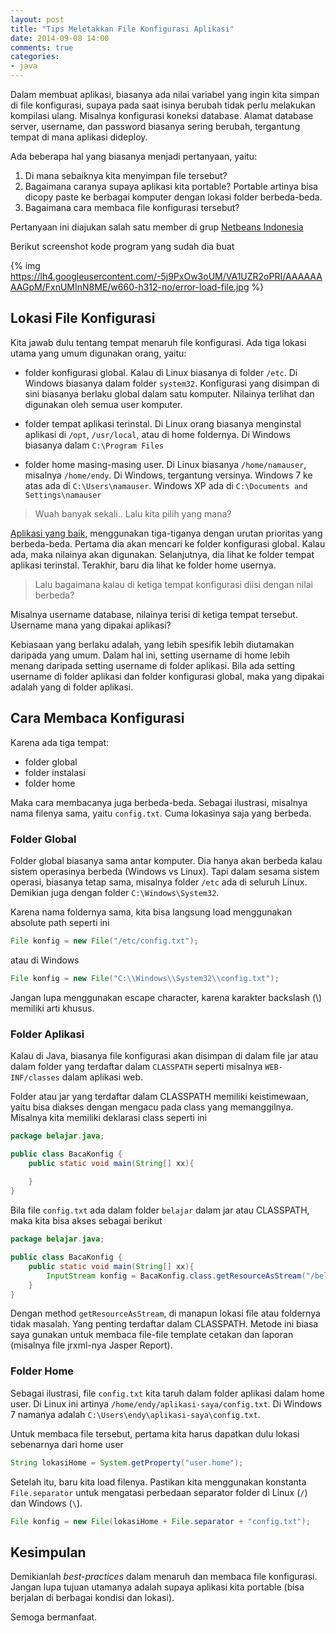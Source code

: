 ```yaml
---
layout: post
title: "Tips Meletakkan File Konfigurasi Aplikasi"
date: 2014-09-08 14:00
comments: true
categories: 
- java
---
```


Dalam membuat aplikasi, biasanya ada nilai variabel yang ingin kita simpan di file konfigurasi, supaya pada saat isinya berubah tidak perlu melakukan kompilasi ulang. Misalnya konfigurasi koneksi database. Alamat database server, username, dan password biasanya sering berubah, tergantung tempat di mana aplikasi dideploy.

Ada beberapa hal yang biasanya menjadi pertanyaan, yaitu:

1. Di mana sebaiknya kita menyimpan file tersebut?
2. Bagaimana caranya supaya aplikasi kita portable? Portable artinya bisa dicopy paste ke berbagai komputer dengan lokasi folder berbeda-beda.
3. Bagaimana cara membaca file konfigurasi tersebut?

Pertanyaan ini diajukan salah satu member di grup [Netbeans Indonesia](https://www.facebook.com/groups/netbeans.id/?fref=nf)

Berikut screenshot kode program yang sudah dia buat

{% img https://lh4.googleusercontent.com/-5j9PxOw3oUM/VA1UZR2oPRI/AAAAAAAAGpM/FxnUMInN8ME/w660-h312-no/error-load-file.jpg %}

<!--more-->

## Lokasi File Konfigurasi ##

Kita jawab dulu tentang tempat menaruh file konfigurasi. Ada tiga lokasi utama yang umum digunakan orang, yaitu:

* folder konfigurasi global. Kalau di Linux biasanya di folder `/etc`. Di Windows biasanya dalam folder `system32`. Konfigurasi yang disimpan di sini biasanya berlaku global dalam satu komputer. Nilainya terlihat dan digunakan oleh semua user komputer.

* folder tempat aplikasi terinstal. Di Linux orang biasanya menginstal aplikasi di `/opt`, `/usr/local`, atau di home foldernya. Di Windows biasanya dalam `C:\Program Files`

* folder home masing-masing user. Di Linux biasanya `/home/namauser`, misalnya `/home/endy`. Di Windows, tergantung versinya. Windows 7 ke atas ada di `C:\Users\namauser`. Windows XP ada di `C:\Documents and Settings\namauser`


> Wuah banyak sekali.. Lalu kita pilih yang mana?

[Aplikasi yang baik](http://software.endy.muhardin.com/manajemen/aplikasi-prakarya-vs-aplikasi-production/), menggunakan tiga-tiganya dengan urutan prioritas yang berbeda-beda. Pertama dia akan mencari ke folder konfigurasi global. Kalau ada, maka nilainya akan digunakan. Selanjutnya, dia lihat ke folder tempat aplikasi terinstal. Terakhir, baru dia lihat ke folder home usernya.

> Lalu bagaimana kalau di ketiga tempat konfigurasi diisi dengan nilai berbeda?

Misalnya username database, nilainya terisi di ketiga tempat tersebut. Username mana yang dipakai aplikasi? 

Kebiasaan yang berlaku adalah, yang lebih spesifik lebih diutamakan daripada yang umum. Dalam hal ini, setting username di home lebih menang daripada setting username di folder aplikasi. Bila ada setting username di folder aplikasi dan folder konfigurasi global, maka yang dipakai adalah yang di folder aplikasi.

## Cara Membaca Konfigurasi ##

Karena ada tiga tempat:

* folder global
* folder instalasi
* folder home

Maka cara membacanya juga berbeda-beda. Sebagai ilustrasi, misalnya nama filenya sama, yaitu `config.txt`. Cuma lokasinya saja yang berbeda.

### Folder Global ###

Folder global biasanya sama antar komputer. Dia hanya akan berbeda kalau sistem operasinya berbeda (Windows vs Linux). Tapi dalam sesama sistem operasi, biasanya tetap sama, misalnya folder `/etc` ada di seluruh Linux. Demikian juga dengan folder `C:\Windows\System32`.

Karena nama foldernya sama, kita bisa langsung load menggunakan absolute path seperti ini

```java
File konfig = new File("/etc/config.txt");
```

atau di Windows

```java
File konfig = new File("C:\\Windows\\System32\\config.txt");
```

Jangan lupa menggunakan escape character, karena karakter backslash (\\) memiliki arti khusus.

### Folder Aplikasi ###

Kalau di Java, biasanya file konfigurasi akan disimpan di dalam file jar atau dalam folder yang terdaftar dalam `CLASSPATH` seperti misalnya `WEB-INF/classes` dalam aplikasi web.

Folder atau jar yang terdaftar dalam CLASSPATH memiliki keistimewaan, yaitu bisa diakses dengan mengacu pada class yang memanggilnya. Misalnya kita memiliki deklarasi class seperti ini

```java
package belajar.java;

public class BacaKonfig {
    public static void main(String[] xx){
        
    }
}
```

Bila file `config.txt` ada dalam folder `belajar` dalam jar atau CLASSPATH, maka kita bisa akses sebagai berikut

```java
package belajar.java;

public class BacaKonfig {
    public static void main(String[] xx){
        InputStream konfig = BacaKonfig.class.getResourceAsStream("/belajar/config.txt");
    }
}
```

Dengan method `getResourceAsStream`, di manapun lokasi file atau foldernya tidak masalah. Yang penting terdaftar dalam CLASSPATH. Metode ini biasa saya gunakan untuk membaca file-file template cetakan dan laporan (misalnya file jrxml-nya Jasper Report).

### Folder Home ###

Sebagai ilustrasi, file `config.txt` kita taruh dalam folder aplikasi dalam home user. Di Linux ini artinya `/home/endy/aplikasi-saya/config.txt`. Di Windows 7 namanya adalah `C:\Users\endy\aplikasi-saya\config.txt`.

Untuk membaca file tersebut, pertama kita harus dapatkan dulu lokasi sebenarnya dari home user

```java
String lokasiHome = System.getProperty("user.home");
```

Setelah itu, baru kita load filenya. Pastikan kita menggunakan konstanta `File.separator` untuk mengatasi perbedaan separator folder di Linux (`/`) dan Windows (`\`).

```java
File konfig = new File(lokasiHome + File.separator + "config.txt");
```

## Kesimpulan ##

Demikianlah _best-practices_ dalam menaruh dan membaca file konfigurasi. Jangan lupa tujuan utamanya adalah supaya aplikasi kita portable (bisa berjalan di berbagai kondisi dan lokasi). 

Semoga bermanfaat.

